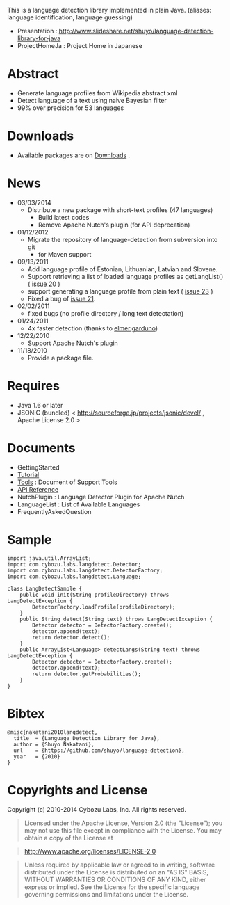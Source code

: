 This is a language detection library implemented in plain Java.
(aliases: language identification, language guessing)

  * Presentation : http://www.slideshare.net/shuyo/language-detection-library-for-java
  * ProjectHomeJa : Project Home in Japanese

# Abstract #

  * Generate language profiles from Wikipedia abstract xml
  * Detect language of a text using naive Bayesian filter
  * 99% over precision for 53 languages

# Downloads #

  * Available packages are on [Downloads](Downloads.md) .

# News #

  * 03/03/2014
    * Distribute a new package with short-text profiles (47 languages)
      * Build latest codes
      * Remove Apache Nutch's plugin (for API deprecation)
  * 01/12/2012
    * Migrate the repository of language-detection from subversion into git
      * for Maven support
  * 09/13/2011
    * Add language profile of Estonian, Lithuanian, Latvian and Slovene.
    * Support retrieving a list of loaded language profiles as getLangList() ( [issue 20](https://code.google.com/p/language-detection/issues/detail?id=20) )
    * support generating a language profile from plain text ( [issue 23](https://code.google.com/p/language-detection/issues/detail?id=23) )
    * Fixed a bug of [issue 21](https://code.google.com/p/language-detection/issues/detail?id=21).
  * 02/02/2011
    * fixed bugs (no profile directory / long text detectation)
  * 01/24/2011
    * 4x faster detection (thanks to [elmer.garduno](http://code.google.com/u/elmer.garduno/))
  * 12/22/2010
    * Support Apache Nutch's plugin
  * 11/18/2010
    * Provide a package file.

# Requires #

  * Java 1.6 or later
  * JSONIC (bundled) < http://sourceforge.jp/projects/jsonic/devel/ , Apache License 2.0 >

# Documents #

  * GettingStarted
  * [Tutorial](Tutorial.md)
  * [Tools](Tools.md) : Document of Support Tools
  * [API Reference](http://language-detection.googlecode.com/git/doc/index.html)
  * NutchPlugin : Language Detector Plugin for Apache Nutch
  * LanguageList : List of Available Languages
  * FrequentlyAskedQuestion


# Sample #

```
import java.util.ArrayList;
import com.cybozu.labs.langdetect.Detector;
import com.cybozu.labs.langdetect.DetectorFactory;
import com.cybozu.labs.langdetect.Language;

class LangDetectSample {
    public void init(String profileDirectory) throws LangDetectException {
        DetectorFactory.loadProfile(profileDirectory);
    }
    public String detect(String text) throws LangDetectException {
        Detector detector = DetectorFactory.create();
        detector.append(text);
        return detector.detect();
    }
    public ArrayList<Language> detectLangs(String text) throws LangDetectException {
        Detector detector = DetectorFactory.create();
        detector.append(text);
        return detector.getProbabilities();
    }
}
```

# Bibtex #

```
@misc{nakatani2010langdetect,
  title  = {Language Detection Library for Java},
  author = {Shuyo Nakatani}, 
  url    = {https://github.com/shuyo/language-detection},
  year   = {2010}
}
```

# Copyrights and License #

Copyright (c) 2010-2014 Cybozu Labs, Inc. All rights reserved.

> Licensed under the Apache License, Version 2.0 (the "License");
> you may not use this file except in compliance with the License.
> You may obtain a copy of the License at

> http://www.apache.org/licenses/LICENSE-2.0

> Unless required by applicable law or agreed to in writing, software
> distributed under the License is distributed on an "AS IS" BASIS,
> WITHOUT WARRANTIES OR CONDITIONS OF ANY KIND, either express or implied.
> See the License for the specific language governing permissions and
> limitations under the License.
